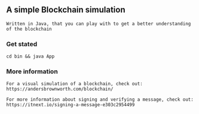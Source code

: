 ## A simple Blockchain simulation

    Written in Java, that you can play with to get a better understanding of the blockchain

### Get stated

    cd bin && java App

### More information

    For a visual simulation of a blockchain, check out: https://andersbrownworth.com/blockchain/

    For more information about signing and verifying a message, check out: https://itnext.io/signing-a-message-e303c2954499

